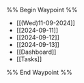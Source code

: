 %% Begin Waypoint %%
- [[(Wed)11-09-2024]]
- [[2024-09-11]]
- [[2024-09-12]]
- [[2024-09-13]]
- [[Dashboard]]
- [[Tasks]]

%% End Waypoint %%

